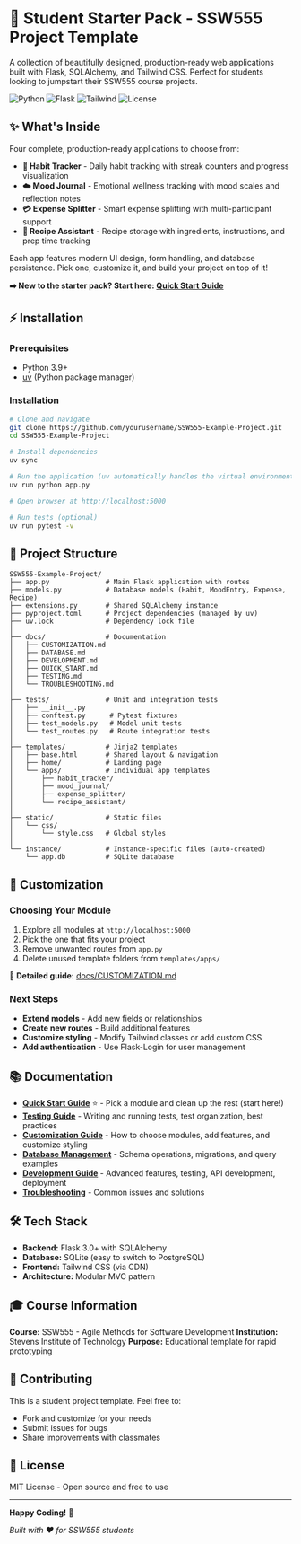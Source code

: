 # 🚀 Student Starter Pack - SSW555 Project Template

A collection of beautifully designed, production-ready web applications built with Flask, SQLAlchemy, and Tailwind CSS. Perfect for students looking to jumpstart their SSW555 course projects.

![Python](https://img.shields.io/badge/Python-3.9+-blue.svg)
![Flask](https://img.shields.io/badge/Flask-3.0+-green.svg)
![Tailwind](https://img.shields.io/badge/Tailwind_CSS-3.0-38B2AC.svg)
![License](https://img.shields.io/badge/license-MIT-brightgreen.svg)

## ✨ What's Inside

Four complete, production-ready applications to choose from:

- **🌱 Habit Tracker** - Daily habit tracking with streak counters and progress visualization
- **☁️ Mood Journal** - Emotional wellness tracking with mood scales and reflection notes
- **💳 Expense Splitter** - Smart expense splitting with multi-participant support
- **🍳 Recipe Assistant** - Recipe storage with ingredients, instructions, and prep time tracking

Each app features modern UI design, form handling, and database persistence. Pick one, customize it, and build your project on top of it!

**➡️ New to the starter pack? Start here: [Quick Start Guide](docs/QUICK_START.md)**

## ⚡ Installation

### Prerequisites

- Python 3.9+
- [uv](https://github.com/astral-sh/uv) (Python package manager)

### Installation

```bash
# Clone and navigate
git clone https://github.com/yourusername/SSW555-Example-Project.git
cd SSW555-Example-Project

# Install dependencies
uv sync

# Run the application (uv automatically handles the virtual environment)
uv run python app.py

# Open browser at http://localhost:5000

# Run tests (optional)
uv run pytest -v
```

## 📁 Project Structure

```
SSW555-Example-Project/
├── app.py              # Main Flask application with routes
├── models.py           # Database models (Habit, MoodEntry, Expense, Recipe)
├── extensions.py       # Shared SQLAlchemy instance
├── pyproject.toml      # Project dependencies (managed by uv)
├── uv.lock             # Dependency lock file
│
├── docs/               # Documentation
│   ├── CUSTOMIZATION.md
│   ├── DATABASE.md
│   ├── DEVELOPMENT.md
│   ├── QUICK_START.md
│   ├── TESTING.md
│   └── TROUBLESHOOTING.md
│
├── tests/              # Unit and integration tests
│   ├── __init__.py
│   ├── conftest.py      # Pytest fixtures
│   ├── test_models.py   # Model unit tests
│   └── test_routes.py   # Route integration tests
│
├── templates/          # Jinja2 templates
│   ├── base.html       # Shared layout & navigation
│   ├── home/           # Landing page
│   └── apps/           # Individual app templates
│       ├── habit_tracker/
│       ├── mood_journal/
│       ├── expense_splitter/
│       └── recipe_assistant/
│
├── static/             # Static files
│   └── css/
│       └── style.css   # Global styles
│
└── instance/           # Instance-specific files (auto-created)
    └── app.db          # SQLite database
```

## 🎨 Customization

### Choosing Your Module

1. Explore all modules at `http://localhost:5000`
2. Pick the one that fits your project
3. Remove unwanted routes from `app.py`
4. Delete unused template folders from `templates/apps/`

**📖 Detailed guide:** [docs/CUSTOMIZATION.md](docs/CUSTOMIZATION.md)

### Next Steps

- **Extend models** - Add new fields or relationships
- **Create new routes** - Build additional features
- **Customize styling** - Modify Tailwind classes or add custom CSS
- **Add authentication** - Use Flask-Login for user management

## 📚 Documentation

- **[Quick Start Guide](docs/QUICK_START.md)** ⭐ - Pick a module and clean up the rest (start here!)
- **[Testing Guide](docs/TESTING.md)** - Writing and running tests, test organization, best practices
- **[Customization Guide](docs/CUSTOMIZATION.md)** - How to choose modules, add features, and customize styling
- **[Database Management](docs/DATABASE.md)** - Schema operations, migrations, and query examples
- **[Development Guide](docs/DEVELOPMENT.md)** - Advanced features, testing, API development, deployment
- **[Troubleshooting](docs/TROUBLESHOOTING.md)** - Common issues and solutions

## 🛠️ Tech Stack

- **Backend:** Flask 3.0+ with SQLAlchemy
- **Database:** SQLite (easy to switch to PostgreSQL)
- **Frontend:** Tailwind CSS (via CDN)
- **Architecture:** Modular MVC pattern

## 🎓 Course Information

**Course:** SSW555 - Agile Methods for Software Development
**Institution:** Stevens Institute of Technology
**Purpose:** Educational template for rapid prototyping

## 🤝 Contributing

This is a student project template. Feel free to:
- Fork and customize for your needs
- Submit issues for bugs
- Share improvements with classmates

## 📝 License

MIT License - Open source and free to use

---

**Happy Coding!** 🎉

*Built with ❤️ for SSW555 students*